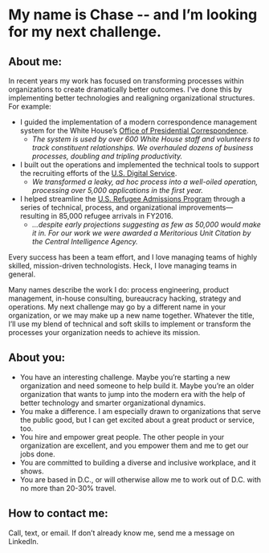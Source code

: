# My name is Chase -- and I’m looking for my next challenge.

## About me:

In recent years my work has focused on transforming processes within organizations to create dramatically better outcomes. I’ve done this by implementing better technologies and realigning organizational structures. For example:

 - I guided the implementation of a modern correspondence management system for the White House’s [Office of Presidential Correspondence](https://www.nytimes.com/2017/01/17/magazine/what-americans-wrote-to-obama.html?_r=0).
    - *The system is used by over 600 White House staff and volunteers to track constituent relationships. We overhauled dozens of business processes, doubling and tripling productivity.*
 - I built out the operations and implemented the technical tools to support the recruiting efforts of the [U.S. Digital Service](https://www.usds.gov/join).
    - *We transformed a leaky, ad hoc process into a well-oiled operation, processing over 5,000 applications in the first year.*
 - I helped streamline the [U.S. Refugee Admissions Program](http://www.webbyawards.com/news/how-a-small-troop-of-techies-led-the-us-syrian-refugee-surge/) through a series of technical, process, and organizational improvements—resulting in 85,000 refugee arrivals in FY2016.
   - *…despite early projections suggesting as few as 50,000 would make it in. For our work we were awarded a Meritorious Unit Citation by the Central Intelligence Agency.*

Every success has been a team effort, and I love managing teams of highly skilled, mission-driven technologists. Heck, I love managing teams in general.

Many names describe the work I do: process engineering, product management, in-house consulting, bureaucracy hacking, strategy and operations. My next challenge may go by a different name in your organization, or we may make up a new name together. Whatever the title, I’ll use my blend of technical and soft skills to implement or transform the processes your organization needs to achieve its mission.


## About you:

- You have an interesting challenge. Maybe you’re starting a new organization and need someone to help build it. Maybe you’re an older organization that wants to jump into the modern era with the help of better technology and smarter organizational dynamics.
- You make a difference. I am especially drawn to organizations that serve the public good, but I can get excited about a great product or service, too.
- You hire and empower great people. The other people in your organization are excellent, and you empower them and me to get our jobs done.
- You are committed to building a diverse and inclusive workplace, and it shows.
- You are based in D.C., or will otherwise allow me to work out of D.C. with no more than 20-30% travel.



## How to contact me:

Call, text, or email. If don’t already know me, send me a message on LinkedIn.
